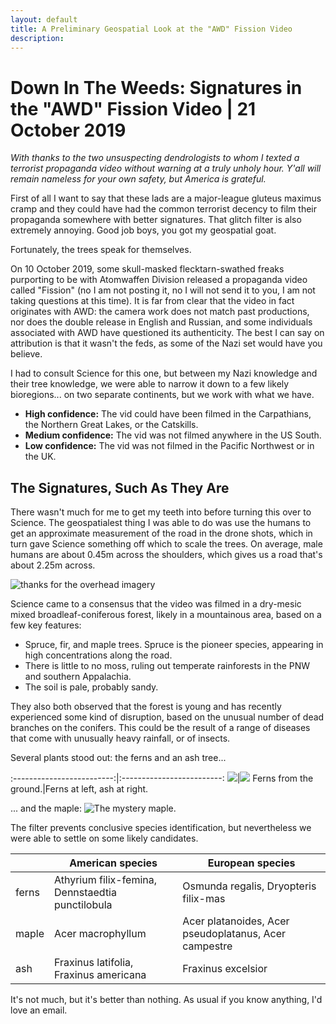```yaml
---
layout: default
title: A Preliminary Geospatial Look at the "AWD" Fission Video
description:
---
```

# Down In The Weeds: Signatures in the "AWD" Fission Video | 21 October 2019

_With thanks to the two unsuspecting dendrologists to whom I texted a terrorist propaganda video without warning at a truly unholy hour.  Y'all will remain nameless for your own safety, but America is grateful._

First of all I want to say that these lads are a major-league gluteus maximus cramp and they could have had the common terrorist decency to film their propaganda somewhere with better signatures.  That glitch filter is also extremely annoying.  Good job boys, you got my geospatial goat.

Fortunately, the trees speak for themselves.

On 10 October 2019, some skull-masked flecktarn-swathed freaks purporting to be with Atomwaffen Division released a propaganda video called "Fission" (no I am not posting it, no I will not send it to you, I am not taking questions at this time).  It is far from clear that the video in fact originates with AWD: the camera work does not match past productions, nor does the double release in English and Russian, and some individuals associated with AWD have questioned its authenticity.  The best I can say on attribution is that it wasn't the feds, as some of the Nazi set would have you believe.

I had to consult Science for this one, but between my Nazi knowledge and their tree knowledge, we were able to narrow it down to a few likely bioregions... on two separate continents, but we work with what we have.

  * **High confidence:** The vid could have been filmed in the Carpathians, the Northern Great Lakes, or the Catskills.
  * **Medium confidence:** The vid was not filmed anywhere in the US South.
  * **Low confidence:** The vid was not filmed in the Pacific Northwest or in the UK.

## The Signatures, Such As They Are

There wasn't much for me to get my teeth into before turning this over to Science.  The geospatialest thing I was able to do was use the humans to get an approximate measurement of the road in the drone shots, which in turn gave Science something off which to scale the trees. On average, male humans are about 0.45m across the shoulders, which gives us a road that's about 2.25m across.

![thanks for the overhead imagery](../assets/images/fission-preliminary/fission_scaling.jpg)

Science came to a consensus that the video was filmed in a dry-mesic mixed broadleaf-coniferous forest, likely in a mountainous area, based on a few key features:

  * Spruce, fir, and maple trees. Spruce is the pioneer species, appearing in high concentrations along the road.
  * There is little to no moss, ruling out temperate rainforests in the PNW and southern Appalachia.
  * The soil is pale, probably sandy.

They also both observed that the forest is young and has recently experienced some kind of disruption, based on the unusual number of dead branches on the conifers.  This could be the result of a range of diseases that come with unusually heavy rainfall, or of insects.

Several plants stood out: the ferns and an ash tree...

:-------------------------:|:-------------------------:
![](../assets/images/fission-preliminary/fern.png)|![](../assets/images/fission-preliminary/overhead_fern.png)
Ferns from the ground.|Ferns at left, ash at right.

... and the maple:
![The mystery maple.](../assets/images/fission-preliminary/maple.png)

The filter prevents conclusive species identification, but nevertheless we were able to settle on some likely candidates.

|   |American species|European species|
|---|---|---|
|ferns|Athyrium filix-femina, Dennstaedtia punctilobula|Osmunda regalis, Dryopteris filix-mas|
|maple|Acer macrophyllum|Acer platanoides, Acer pseudoplatanus, Acer campestre|
|ash|Fraxinus latifolia, Fraxinus americana|Fraxinus excelsior|

It's not much, but it's better than nothing.  As usual if you know anything, I'd love an email.
